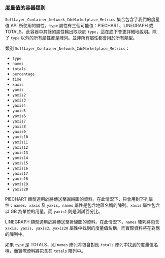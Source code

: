 ### 度量值的容器類別
`SoftLayer_Container_Network_CdnMarketplace_Metrics` 集合包含了我們的度量值 API 所使用的屬性。`type` 屬性有三個可能值：PIECHART、LINEGRAPH 或 TOTALS。此容器中其餘的屬性輸出取決於 `type`，這在底下會更詳細地說明。除了 `type` 以外的所有屬性都是陣列。並非所有屬性都會用於所有類型。

類別 `SoftLayer_Container_Network_CdnMarketplace_Metrics`：
* `type`
* `names`
* `totals`
* `percentage`
* `time`
* `xaxis`
* `yaxis`
* `yaxis2`
* `yaxis3`
* `yaxis4`
* `yaxis5`
* `yaxis6`
* `yaxis7`
* `yaxis8`
* `yaxis9`
* `yaxis10`
* `yaxis11`
* `yaxis12`
* `yaxis13`
* `yaxis14`
* `yaxis15`
* `yaxis16`
* `yaxis17`
* `yaxis18`
* `yaxis19`
* `yaxis20`

PIECHART 類型適用於將傳送至圓餅圖的資料。在此情況下，只會用到下列屬性：`names`、`xaxis` 及 `yaxis`。`names` 屬性是包含地區名稱的陣列。`xaxis` 屬性包含以 GB 為單位的用量，而 `yaxis1` 則是測試百分比。


LINEGRAPH 類型適用於將傳送至折線圖的資料。在此情況下，`names` 陣列將包含 `xaxis`、`yaxis`、`yaxis2`...`yaxis20` 屬性中找到的度量值名稱，而實際資料將在對應的陣列中。


如果 `type` 是 TOTALS，則 `names` 陣列將包含對應 `totals` 陣列中找到的度量值名稱，而實際資料將包含在 `totals` 陣列中。
